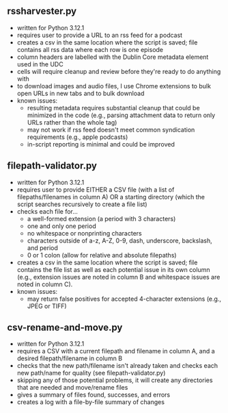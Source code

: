 ## rssharvester.py
- written for Python 3.12.1
- requires user to provide a URL to an rss feed for a podcast
- creates a csv in the same location where the script is saved; file contains all rss data where each row is one episode
- column headers are labelled with the Dublin Core metadata element used in the UDC
- cells will require cleanup and review before they're ready to do anything with
- to download images and audio files, I use Chrome extensions to bulk open URLs in new tabs and to bulk download
- known issues:
  -  resulting metadata requires substantial cleanup that could be minimized in the code (e.g., parsing attachment data to return only URLs rather than the whole tag)
  -  may not work if rss feed doesn't meet common syndication requirements (e.g., apple podcasts)
  -  in-script reporting is minimal and could be improved

## filepath-validator.py
- written for Python 3.12.1
- requires user to provide EITHER a CSV file (with a list of filepaths/filenames in column A) OR a starting directory (which the script searches recursively to create a file list)
- checks each file for...
  -  a well-formed extension (a period with 3 characters)
  -  one and only one period
  -  no whitespace or nonprinting characters
  -  characters outside of a-z, A-Z, 0-9, dash, underscore, backslash, and period
  -  0 or 1 colon (allow for relative and absolute filepaths)
- creates a csv in the same location where the script is saved; file contains the file list as well as each potential issue in its own column (e.g., extension issues are noted in column B and whitespace issues are noted in column C).
- known issues: 
  -  may return false positives for accepted 4-character extensions (e.g., JPEG or TIFF)

## csv-rename-and-move.py
- written for Python 3.12.1
- requires a CSV with a current filepath and filename in column A, and a desired filepath/filename in column B
- checks that the new path/filename isn't already taken and checks each new path/name for quality (see filepath-validator.py)
- skipping any of those potential problems, it will create any directories that are needed and move/rename files
- gives a summary of files found, successes, and errors
- creates a log with a file-by-file summary of changes
